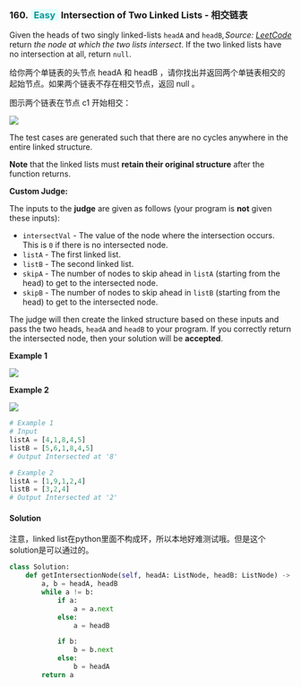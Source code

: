 ### 160. <span style="color:#08979c;background:#e6fffb;border-color:#87e8de;padding:1px 6px;border-radius:5px;">Easy</span> Intersection of Two Linked Lists - 相交链表

<i style="float:right">Source: [LeetCode](https://leetcode.com/problems/intersection-of-two-linked-lists/)</i>

Given the heads of two singly linked-lists `headA` and `headB`, return *the node at which the two lists intersect*. If the two linked lists have no intersection at all, return `null`.

给你两个单链表的头节点 headA 和 headB ，请你找出并返回两个单链表相交的起始节点。如果两个链表不存在相交节点，返回 null 。

图示两个链表在节点 c1 开始相交：

![](https://assets.leetcode.com/uploads/2021/03/05/160_statement.png)

The test cases are generated such that there are no cycles anywhere in the entire linked structure.

**Note** that the linked lists must **retain their original structure** after the function returns.

**Custom Judge:**

The inputs to the **judge** are given as follows (your program is **not** given these inputs):

- `intersectVal` - The value of the node where the intersection occurs. This is `0` if there is no intersected node.
- `listA` - The first linked list.
- `listB` - The second linked list.
- `skipA` - The number of nodes to skip ahead in `listA` (starting from the head) to get to the intersected node.
- `skipB` - The number of nodes to skip ahead in `listB` (starting from the head) to get to the intersected node.

The judge will then create the linked structure based on these inputs and pass the two heads, `headA` and `headB` to your program. If you correctly return the intersected node, then your solution will be **accepted**.

**Example 1**

![](https://assets.leetcode.com/uploads/2021/03/05/160_example_1_1.png)

**Example 2**

![](https://assets.leetcode.com/uploads/2021/03/05/160_example_2.png)

```python
# Example 1
# Input
listA = [4,1,8,4,5]
listB = [5,6,1,8,4,5]
# Output Intersected at '8'

# Example 2
listA = [1,9,1,2,4]
listB = [3,2,4]
# Output Intersected at '2'
```

#### Solution

注意，linked list在python里面不构成环，所以本地好难测试哦。但是这个solution是可以通过的。

```python
class Solution:
    def getIntersectionNode(self, headA: ListNode, headB: ListNode) -> Optional[ListNode]:
        a, b = headA, headB
        while a != b:
            if a:
                a = a.next 
            else:
                a = headB

            if b:
                b = b.next
            else:
                b = headA
        return a
```
